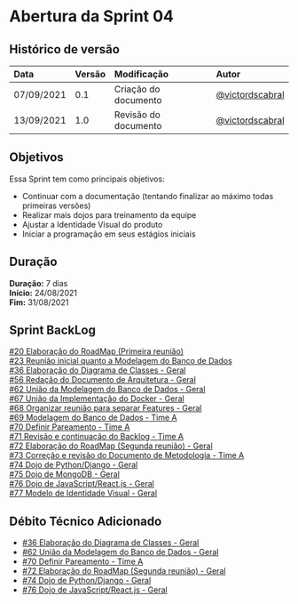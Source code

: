 # Abertura da Sprint 04

## Histórico de versão

| **Data** |  **Versão** | **Modificação**  |  **Autor** |
|:-|:-|:-|:-|
|    07/09/2021   |  0.1 | Criação do documento  | [@victordscabral](https://github.com/victordscabral) |
|    13/09/2021   |  1.0 | Revisão do documento  | [@victordscabral](https://github.com/victordscabral) |

## Objetivos

Essa Sprint tem como principais objetivos: 
- Continuar com a documentação (tentando finalizar ao máximo todas primeiras versões)
- Realizar mais dojos para treinamento da equipe 
- Ajustar a Identidade Visual do produto
- Iniciar a programação em seus estágios iniciais
 
## Duração

**Duração:** 7 dias
<br>
**Início:** 24/08/2021
<br>
**Fim:** 31/08/2021

## Sprint BackLog

[#20 Elaboração do RoadMap (Primeira reunião)](https://github.com/fga-eps-mds/2021-1-hospitalar/issues/20)
<br>
[#23 Reunião inicial quanto a Modelagem do Banco de Dados](https://github.com/fga-eps-mds/2021-1-hospitalar/issues/23)
<br>
[#36 Elaboração do Diagrama de Classes - Geral](https://github.com/fga-eps-mds/2021-1-hospitalar/issues/36)
<br>
[#56 Redação do Documento de Arquitetura - Geral](https://github.com/fga-eps-mds/2021-1-hospitalar/issues/56)
<br>
[#62 União da Modelagem do Banco de Dados - Geral](https://github.com/fga-eps-mds/2021-1-hospitalar/issues/62)
<br>
[#67 União da Implementação do Docker - Geral](https://github.com/fga-eps-mds/2021-1-hospitalar/issues/67)
<br>
[#68 Organizar reunião para separar Features - Geral](https://github.com/fga-eps-mds/2021-1-hospitalar/issues/68)
<br>
[#69 Modelagem do Banco de Dados - Time A](https://github.com/fga-eps-mds/2021-1-hospitalar/issues/69)
<br>
[#70 Definir Pareamento - Time A](https://github.com/fga-eps-mds/2021-1-hospitalar/issues/70)
<br>
[#71 Revisão e continuação do Backlog - Time A](https://github.com/fga-eps-mds/2021-1-hospitalar/issues/71)
<br>
[#72 Elaboração do RoadMap (Segunda reunião) - Geral](https://github.com/fga-eps-mds/2021-1-hospitalar/issues/72)
<br>
[#73 Correção e revisão do Documento de Metodologia - Time A ](https://github.com/fga-eps-mds/2021-1-hospitalar/issues/73)
<br>
[#74 Dojo de Python/Django - Geral](https://github.com/fga-eps-mds/2021-1-hospitalar/issues/74)
<br>
[#75 Dojo de MongoDB - Geral](https://github.com/fga-eps-mds/2021-1-hospitalar/issues/75)
<br>
[#76 Dojo de JavaScript/React.js - Geral](https://github.com/fga-eps-mds/2021-1-hospitalar/issues/76)
<br>
[#77 Modelo de Identidade Visual - Geral](https://github.com/fga-eps-mds/2021-1-hospitalar/issues/77)
<br>

## Débito Técnico Adicionado

- [#36 Elaboração do Diagrama de Classes - Geral](https://github.com/fga-eps-mds/2021-1-hospitalar/issues/36)
- [#62 União da Modelagem do Banco de Dados - Geral](https://github.com/fga-eps-mds/2021-1-hospitalar/issues/62)
- [#70 Definir Pareamento - Time A](https://github.com/fga-eps-mds/2021-1-hospitalar/issues/70)
- [#72 Elaboração do RoadMap (Segunda reunião) - Geral](https://github.com/fga-eps-mds/2021-1-hospitalar/issues/72)
- [#74 Dojo de Python/Django - Geral](https://github.com/fga-eps-mds/2021-1-hospitalar/issues/74)
- [#76 Dojo de JavaScript/React.js - Geral](https://github.com/fga-eps-mds/2021-1-hospitalar/issues/76)
